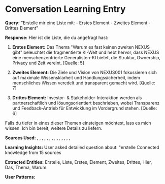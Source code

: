 
# Conversation Learning Entry

**Query:** "Erstelle mir eine Liste mit: - Erstes Element   - Zweites Element - Drittes Element"

**Response:** Hier ist die Liste, die du angefragt hast:

1. **Erstes Element:** Das Thema "Warum es fast keinen zweiten NEXUS gibt" beleuchtet die fragmentierte KI-Welt und hebt hervor, dass NEXUS eine menschenzentrierte Generalisten-KI bietet, die Struktur, Ownership, Privacy und Zeit vereint. [Quelle: 5]

2. **Zweites Element:** Die Ziele und Vision von NEXUS001 fokussieren sich auf maximale Wissensklarheit und Handlungssicherheit, indem menschliches Wissen veredelt und transparent gemacht wird. [Quelle: 7]

3. **Drittes Element:** Investor- & Stakeholder-Interaktion werden als partnerschaftlich und lösungsorientiert beschrieben, wobei Transparenz und Feedback-Antrieb für Entwicklung im Vordergrund stehen. [Quelle: 6]

Falls du tiefer in eines dieser Themen einsteigen möchtest, lass es mich wissen. Ich bin bereit, weitere Details zu liefern.

**Sources Used:** , , , , , , , , , , , , , , 

**Learning Insights:**
User asked detailed question about: "erstelle
Connected knowledge from 15 sources

**Extracted Entities:** Erstelle, Liste, Erstes, Element, Zweites, Drittes, Hier, Das, Thema, Warum

**User Patterns:** 
